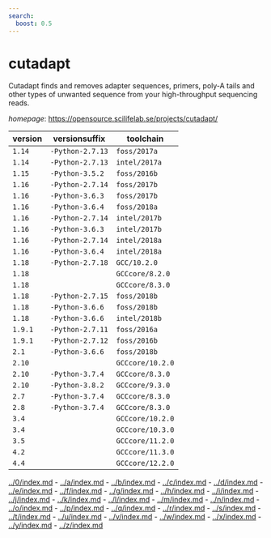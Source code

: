 ```yaml
---
search:
  boost: 0.5
---
```

# cutadapt

Cutadapt finds and removes adapter sequences, primers, poly-A tails and  other types of unwanted sequence from your high-throughput sequencing reads.

*homepage*: <https://opensource.scilifelab.se/projects/cutadapt/>

version | versionsuffix | toolchain
--------|---------------|----------
``1.14`` | ``-Python-2.7.13`` | ``foss/2017a``
``1.14`` | ``-Python-2.7.13`` | ``intel/2017a``
``1.15`` | ``-Python-3.5.2`` | ``foss/2016b``
``1.16`` | ``-Python-2.7.14`` | ``foss/2017b``
``1.16`` | ``-Python-3.6.3`` | ``foss/2017b``
``1.16`` | ``-Python-3.6.4`` | ``foss/2018a``
``1.16`` | ``-Python-2.7.14`` | ``intel/2017b``
``1.16`` | ``-Python-3.6.3`` | ``intel/2017b``
``1.16`` | ``-Python-2.7.14`` | ``intel/2018a``
``1.16`` | ``-Python-3.6.4`` | ``intel/2018a``
``1.18`` | ``-Python-2.7.18`` | ``GCC/10.2.0``
``1.18`` |  | ``GCCcore/8.2.0``
``1.18`` |  | ``GCCcore/8.3.0``
``1.18`` | ``-Python-2.7.15`` | ``foss/2018b``
``1.18`` | ``-Python-3.6.6`` | ``foss/2018b``
``1.18`` | ``-Python-3.6.6`` | ``intel/2018b``
``1.9.1`` | ``-Python-2.7.11`` | ``foss/2016a``
``1.9.1`` | ``-Python-2.7.12`` | ``foss/2016b``
``2.1`` | ``-Python-3.6.6`` | ``foss/2018b``
``2.10`` |  | ``GCCcore/10.2.0``
``2.10`` | ``-Python-3.7.4`` | ``GCCcore/8.3.0``
``2.10`` | ``-Python-3.8.2`` | ``GCCcore/9.3.0``
``2.7`` | ``-Python-3.7.4`` | ``GCCcore/8.3.0``
``2.8`` | ``-Python-3.7.4`` | ``GCCcore/8.3.0``
``3.4`` |  | ``GCCcore/10.2.0``
``3.4`` |  | ``GCCcore/10.3.0``
``3.5`` |  | ``GCCcore/11.2.0``
``4.2`` |  | ``GCCcore/11.3.0``
``4.4`` |  | ``GCCcore/12.2.0``

[../0/index.md](0) - [../a/index.md](a) - [../b/index.md](b) - [../c/index.md](c) - [../d/index.md](d) - [../e/index.md](e) - [../f/index.md](f) - [../g/index.md](g) - [../h/index.md](h) - [../i/index.md](i) - [../j/index.md](j) - [../k/index.md](k) - [../l/index.md](l) - [../m/index.md](m) - [../n/index.md](n) - [../o/index.md](o) - [../p/index.md](p) - [../q/index.md](q) - [../r/index.md](r) - [../s/index.md](s) - [../t/index.md](t) - [../u/index.md](u) - [../v/index.md](v) - [../w/index.md](w) - [../x/index.md](x) - [../y/index.md](y) - [../z/index.md](z)

